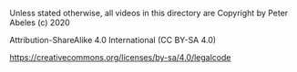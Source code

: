 Unless stated otherwise, all videos in this directory are Copyright by Peter Abeles (c) 2020

Attribution-ShareAlike 4.0 International (CC BY-SA 4.0)

https://creativecommons.org/licenses/by-sa/4.0/legalcode